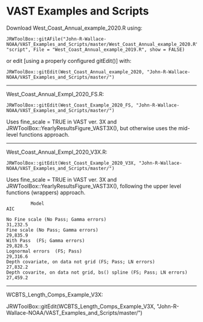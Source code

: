 # VAST Examples and Scripts

Download West_Coast_Annual_example_2020.R using:

    JRWToolBox::gitAFile("John-R-Wallace-NOAA/VAST_Examples_and_Scripts/master/West_Coast_Annual_example_2020.R", "script", File = "West_Coast_Annual_example_2019.R", show = FALSE)
    
or edit [using a properly configured gitEdit()] with:

    JRWToolBox::gitEdit(West_Coast_Annual_example_2020, "John-R-Wallace-NOAA/VAST_Examples_and_Scripts/master/")

-----------------------------------------------------------------------------------------

West_Coast_Annual_Exmpl_2020_FS.R:
 
    JRWToolBox::gitEdit(West_Coast_Example_2020_FS, "John-R-Wallace-NOAA/VAST_Examples_and_Scripts/master/")
  
Uses fine_scale = TRUE in VAST ver. 3X and JRWToolBox::YearlyResultsFigure_VAST3X(), but otherwise uses the mid-level functions approach.

-----------------------------------------------------------------------------------------

West_Coast_Annual_Exmpl_2020_V3X.R:

    JRWToolBox::gitEdit(West_Coast_Example_2020_V3X, "John-R-Wallace-NOAA/VAST_Examples_and_Scripts/master/")
  
Uses fine_scale = TRUE in VAST ver. 3X and JRWToolBox::YearlyResultsFigure_VAST3X(), following the upper level functions (wrappers) approach.

             Model                                                            AIC
             
    No Fine scale (No Pass; Gamma errors)                                   31,232.5
    Fine scale (No Pass; Gamma errors)                                      29,835.9
    With Pass  (FS; Gamma errors)                                           29,828.5
    Lognormal errors  (FS; Pass)                                            29,316.6
    Depth covariate, on data not grid (FS; Pass; LN errors)                 27,832.2
    Depth covarite, on data not grid, bs() spline (FS; Pass; LN errors)     27,459.2

-----------------------------------------------------------------------------------------

WCBTS_Length_Comps_Example_V3X:
 
   JRWToolBox::gitEdit(WCBTS_Length_Comps_Example_V3X, "John-R-Wallace-NOAA/VAST_Examples_and_Scripts/master/")



